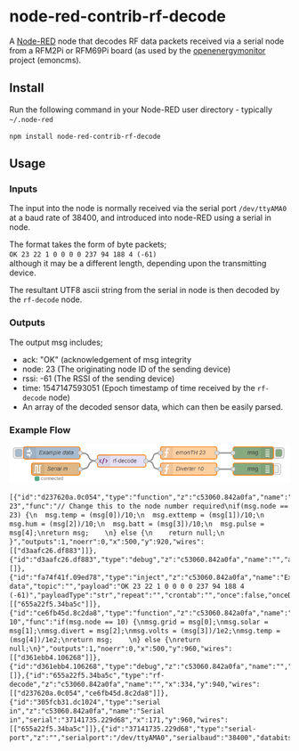node-red-contrib-rf-decode
====================

A <a href="https://nodered.org" target="_new">Node-RED</a> node that decodes RF data packets received via a serial node from a RFM2Pi or RFM69Pi board (as used by the <a href="https://openenergymonitor.org" target="_new">openenergymonitor</a> project (emoncms).

Install
-------

Run the following command in your Node-RED user directory - typically `~/.node-red`

    npm install node-red-contrib-rf-decode

Usage
-----


### Inputs

The input into the node is normally received via the serial port `/dev/ttyAMA0` at a baud rate of 38400, and introduced into node-RED using a serial in node.

The format takes the form of byte packets;  
`OK 23 22 1 0 0 0 0 237 94 188 4 (-61)`  
although it may be a different length, depending upon the transmitting device.

The resultant UTF8 ascii string from the serial in node is then decoded by the `rf-decode` node.

### Outputs

The output msg includes;
 - ack: "OK" (acknowledgement of msg integrity
 - node: 23 (The originating node ID of the sending device)
 - rssi: -61 (The RSSI of the sending device)
 - time: 1547147593051 (Epoch timestamp of time received by the `rf-decode` node)
 - An array of the decoded sensor data, which can then be easily parsed.

### Example Flow

![example](images/example.PNG)

```
[{"id":"d237620a.0c054","type":"function","z":"c53060.842a0fa","name":"emonTH 23","func":"// Change this to the node number required\nif(msg.node == 23) {\n  msg.temp = (msg[0])/10;\n  msg.exttemp = (msg[1])/10;\n  msg.hum = (msg[2])/10;\n  msg.batt = (msg[3])/10;\n  msg.pulse = msg[4];\nreturn msg;    \n} else {\n    return null;\n    }","outputs":1,"noerr":0,"x":500,"y":920,"wires":[["d3aafc26.df883"]]},{"id":"d3aafc26.df883","type":"debug","z":"c53060.842a0fa","name":"","active":true,"tosidebar":true,"console":false,"tostatus":false,"complete":"true","x":660,"y":920,"wires":[]},{"id":"fa74f41f.09ed78","type":"inject","z":"c53060.842a0fa","name":"Example data","topic":"","payload":"OK 23 22 1 0 0 0 0 237 94 188 4 (-61)","payloadType":"str","repeat":"","crontab":"","once":false,"onceDelay":0.1,"x":161,"y":920,"wires":[["655a22f5.34ba5c"]]},{"id":"ce6fb45d.8c2da8","type":"function","z":"c53060.842a0fa","name":"Diverter 10","func":"if(msg.node == 10) {\nmsg.grid = msg[0];\nmsg.solar = msg[1];\nmsg.divert = msg[2];\nmsg.volts = (msg[3])/1e2;\nmsg.temp = (msg[4])/1e2;\nreturn msg;    \n} else {\nreturn null;\n}","outputs":1,"noerr":0,"x":500,"y":960,"wires":[["d361ebb4.106268"]]},{"id":"d361ebb4.106268","type":"debug","z":"c53060.842a0fa","name":"","active":false,"tosidebar":true,"console":false,"tostatus":false,"complete":"true","x":660,"y":960,"wires":[]},{"id":"655a22f5.34ba5c","type":"rf-decode","z":"c53060.842a0fa","name":"","x":334,"y":940,"wires":[["d237620a.0c054","ce6fb45d.8c2da8"]]},{"id":"305fcb31.dc1024","type":"serial in","z":"c53060.842a0fa","name":"Serial in","serial":"37141735.229d68","x":171,"y":960,"wires":[["655a22f5.34ba5c"]]},{"id":"37141735.229d68","type":"serial-port","z":"","serialport":"/dev/ttyAMA0","serialbaud":"38400","databits":"8","parity":"none","stopbits":"1","newline":"\\n","bin":"false","out":"char","addchar":false,"responsetimeout":"10000"}]
```
